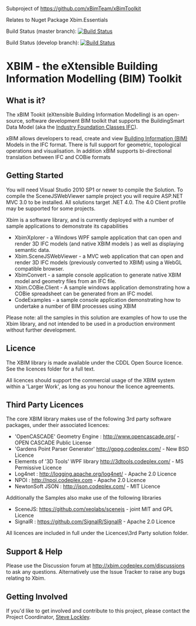 Subproject of https://github.com/xBimTeam/xBimToolkit

Relates to Nuget Package Xbim.Essentials


Build Status (master branch): [ ![Build Status](http://xbimbuilds.cloudapp.net/app/rest/builds/buildType:(id:XbimEssentials_XbimEssentials),branch:(name:master)/statusIcon "Build Status") ](http://xbimbuilds.cloudapp.net/project.html?projectId=XbimEssentials&tab=projectOverview "Build Status")

Build Status (develop branch): [ ![Build Status](http://xbimbuilds.cloudapp.net/app/rest/builds/buildType:(id:XbimEssentials_XbimEssentials),branch:(name:develop)/statusIcon "Build Status") ](http://xbimbuilds.cloudapp.net/project.html?projectId=XbimEssentials&tab=projectOverview "Build Status")

# XBIM - the eXtensible Building Information Modelling (BIM) Toolkit

## What is it?

The xBIM Tookit (eXtensible Building Information Modelling) is an open-source, software development BIM toolkit that 
supports the BuildingSmart Data Model (aka the [Industry Foundation Classes IFC](http://en.wikipedia.org/wiki/Industry_Foundation_Classes)).

xBIM allows developers to read, create and view [Building Information (BIM)](http://en.wikipedia.org/wiki/Building_information_modeling) Models in the IFC format. 
There is full support for geometric, topological operations and visualisation. In addition xBIM supports 
bi-directional translation between IFC and COBie formats

## Getting Started

You will need Visual Studio 2010 SP1 or newer to compile the Solution. To compile the SceneJSWebViewer sample
project you will require ASP.NET MVC 3.0 to be installed. All solutions target .NET 4.0. The 4.0 Client profile
may be supported for some projects.


Xbim is a software library, and is currently deployed with a number of sample applications to demonstrate its capabilities

* XbimXplorer - a Windows WPF sample application that can open and render 3D IFC models (and native XBIM models ) as well as displaying semantic data.
* Xbim.SceneJSWebViewer - a MVC web application that can open and render 3D IFC models (previously converted to XBIM) using a WebGL compatible browser. 
* XbimConvert - a sample console application to generate native XBIM model and geometry files from an IFC file.
* Xbim.COBie.Client - A sample windows application demonstrating how a COBie spreadsheet can be generated from an IFC model.
* CodeExamples - a sample console application demonstrating how to undertake a number of BIM processes using XBIM

Please note: all the samples in this solution are examples of how to use the Xbim library, and not intended to be used in a 
production environment without further development.

## Licence

The XBIM library is made available under the CDDL Open Source licence.  See the licences folder for a full text.

All licences should support the commercial usage of the XBIM system within a 'Larger Work', as long as you honour 
the licence agreements.

## Third Party Licences

The core XBIM library makes use of the following 3rd party software packages, under their associated licences:

* 'OpenCASCADE' Geometry Engine : http://www.opencascade.org/ - OPEN CASCADE Public License 
* 'Gardens Point Parser Generator' http://gppg.codeplex.com/ - New BSD Licence
* Elements of '3D Tools' WPF library http://3dtools.codeplex.com/ - MS Permissive Licence
* Log4net : http://logging.apache.org/log4net/ - Apache 2.0 Licence
* NPOI : http://npoi.codeplex.com - Apache 2.0 Licence
* NewtonSoft JSON : http://json.codeplex.com/ - MIT Licence

Additionally the Samples also make use of the following libraries

* SceneJS: https://github.com/xeolabs/scenejs - joint MIT and GPL Licence
* SignalR : https://github.com/SignalR/SignalR - Apache 2.0 Licence

All licences are included in full under the Licences\3rd Party solution folder. 

## Support & Help

Please use the Discussion forum at http://xbim.codeplex.com/discussions to ask any questions.
Alternatively use the Issue Tracker to raise any bugs relating to Xbim.

## Getting Involved

If you'd like to get involved and contribute to this project, please contact the Project Coordinator, [Steve Lockley](https://www.codeplex.com/site/users/view/SteveLockley).

